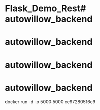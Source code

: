 # Flask_Demo_Rest# autowillow_backend
# autowillow_backend
# autowillow_backend
# autowillow_backend
docker run -d -p 5000:5000 ce97280516c9 